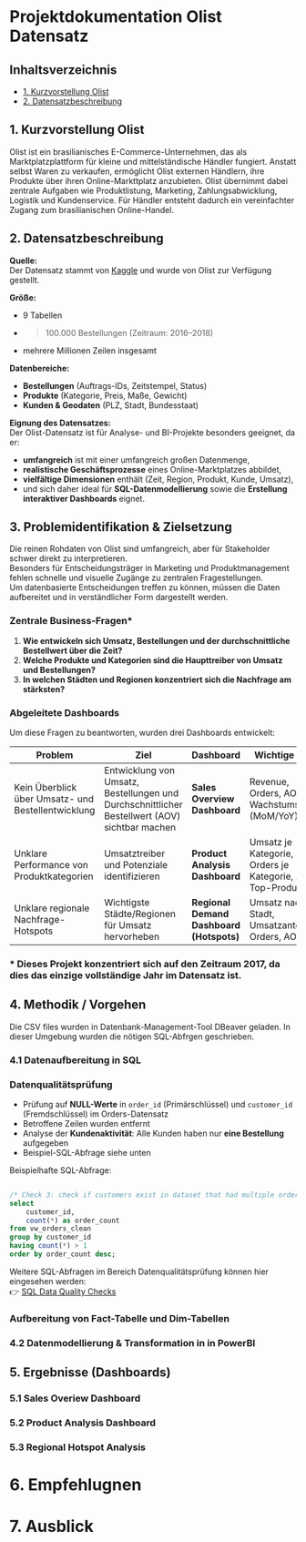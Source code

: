 
# Projektdokumentation Olist Datensatz

## Inhaltsverzeichnis
- [1. Kurzvorstellung Olist](#1-kurzvorstellung-olist)
- [2. Datensatzbeschreibung](#2-datensatzbeschreibung)

## 1. Kurzvorstellung Olist

Olist ist ein brasilianisches E-Commerce-Unternehmen, das als Marktplatzplattform für kleine und mittelständische Händler fungiert. 
Anstatt selbst Waren zu verkaufen, ermöglicht Olist externen Händlern, ihre Produkte über ihren Online-Markttplatz anzubieten. 
Olist übernimmt dabei zentrale Aufgaben wie Produktlistung, Marketing, Zahlungsabwicklung, Logistik und Kundenservice. 
Für Händler entsteht dadurch ein vereinfachter Zugang zum brasilianischen Online-Handel.

## 2. Datensatzbeschreibung

**Quelle:**  
Der Datensatz stammt von [Kaggle](https://www.kaggle.com/datasets/olistbr/brazilian-ecommerce) und wurde von Olist zur Verfügung gestellt.  

**Größe:**  
- 9 Tabellen  
- > 100.000 Bestellungen (Zeitraum: 2016–2018)  
- mehrere Millionen Zeilen insgesamt  

**Datenbereiche:**  
- **Bestellungen** (Auftrags-IDs, Zeitstempel, Status)  
- **Produkte** (Kategorie, Preis, Maße, Gewicht)  
- **Kunden & Geodaten** (PLZ, Stadt, Bundesstaat)  

**Eignung des Datensatzes:**  
Der Olist-Datensatz ist für Analyse- und BI-Projekte besonders geeignet, da er:  
- **umfangreich** ist mit einer umfangreich großen Datenmenge,  
- **realistische Geschäftsprozesse** eines Online-Marktplatzes abbildet,  
- **vielfältige Dimensionen** enthält (Zeit, Region, Produkt, Kunde, Umsatz),  
- und sich daher ideal für **SQL-Datenmodellierung** sowie die **Erstellung interaktiver Dashboards** eignet.

## 3. Problemidentifikation & Zielsetzung

Die reinen Rohdaten von Olist sind umfangreich, aber für Stakeholder schwer direkt zu interpretieren.  
Besonders für Entscheidungsträger in Marketing und Produktmanagement fehlen schnelle und visuelle Zugänge zu zentralen Fragestellungen.  
Um datenbasierte Entscheidungen treffen zu können, müssen die Daten aufbereitet und in verständlicher Form dargestellt werden.

### Zentrale Business-Fragen*
1. **Wie entwickeln sich Umsatz, Bestellungen und der durchschnittliche Bestellwert über die Zeit?**  
2. **Welche Produkte und Kategorien sind die Haupttreiber von Umsatz und Bestellungen?**  
3. **In welchen Städten und Regionen konzentriert sich die Nachfrage am stärksten?**

### Abgeleitete Dashboards
Um diese Fragen zu beantworten, wurden drei Dashboards entwickelt:

| Problem | Ziel | Dashboard | Wichtige KPIs |
|---------|------|-----------|---------------|
| Kein Überblick über Umsatz- und Bestellentwicklung | Entwicklung von Umsatz, Bestellungen und Durchschnittlicher Bestellwert (AOV) sichtbar machen | **Sales Overview Dashboard** | Revenue, Orders, AOV, Wachstumsraten (MoM/YoY) |
| Unklare Performance von Produktkategorien | Umsatztreiber und Potenziale identifizieren | **Product Analysis Dashboard** | Umsatz je Kategorie, Orders je Kategorie, AOV, Top-Produkte |
| Unklare regionale Nachfrage-Hotspots | Wichtigste Städte/Regionen für Umsatz hervorheben | **Regional Demand Dashboard (Hotspots)** | Umsatz nach Stadt, Umsatzanteile, Orders, AOV |

### * Dieses Projekt konzentriert sich auf den Zeitraum 2017, da dies das einzige vollständige Jahr im Datensatz ist.

## 4. Methodik / Vorgehen

Die CSV files wurden in Datenbank-Management-Tool DBeaver geladen. In dieser Umgebung wurden die nötigen SQL-Abfrgen geschrieben.

### 4.1 Datenaufbereitung in SQL

### Datenqualitätsprüfung

- Prüfung auf **NULL-Werte** in `order_id` (Primärschlüssel) und `customer_id` (Fremdschlüssel) im Orders-Datensatz
- Betroffene Zeilen wurden entfernt  
- Analyse der **Kundenaktivität**: Alle Kunden haben nur **eine Bestellung** aufgegeben  
- Beispiel-SQL-Abfrage siehe unten

Beispielhafte SQL-Abfrage:

```sql

/* Check 3: check if customers exist in dataset that had multiple orders */
select
    customer_id,
    count(*) as order_count
from vw_orders_clean
group by customer_id
having count(*) > 1
order by order_count desc;

```

Weitere SQL-Abfragen im Bereich Datenqualitätsprüfung können hier eingesehen werden:  
👉 [SQL Data Quality Checks](https://github.com/ScherbFloris/ecommerce-sql-powerbi-portfolio/blob/main/sql/data_quality_checks.sql)

### Aufbereitung von Fact-Tabelle und Dim-Tabellen



### 4.2 Datenmodellierung & Transformation in in PowerBI

## 5. Ergebnisse (Dashboards)

### 5.1 Sales Overiew Dashboard

### 5.2 Product Analysis Dashboard

### 5.3 Regional Hotspot Analysis

# 6. Empfehlugnen

# 7. Ausblick



